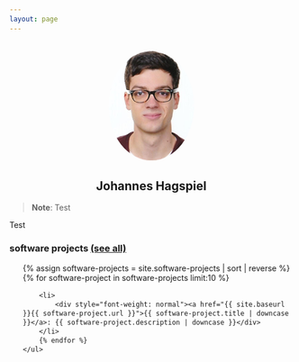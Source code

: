 ```yaml
---
layout: page
---
```


<center>
<br/>
<img width="30%" src="/assets/img/profile.jpg" style="border-radius: 50%;">
<h2>Johannes Hagspiel</h2>
</center>

> **Note**: Test

Test 

### software projects [(see all)](/software-projects)

<div class="posts" id="Blog">
    <ul>
        {% assign software-projects = site.software-projects | sort | reverse %}
        {% for software-project in software-projects limit:10 %}

        <li>
            <div style="font-weight: normal"><a href="{{ site.baseurl }}{{ software-project.url }}">{{ software-project.title | downcase }}</a>: {{ software-project.description | downcase }}</div>
        </li>
        {% endfor %}
    </ul>

</div>

